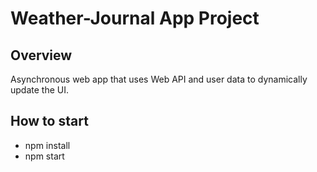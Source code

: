 # Weather-Journal App Project

## Overview
Asynchronous web app that uses Web API and user data to dynamically update the UI. 


## How to start

  * npm install
  * npm start
 
